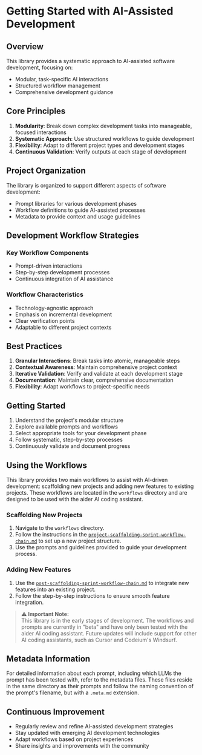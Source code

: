 # Getting Started with AI-Assisted Development

## Overview

This library provides a systematic approach to AI-assisted software development, focusing on:
- Modular, task-specific AI interactions
- Structured workflow management
- Comprehensive development guidance

## Core Principles

1. **Modularity**: Break down complex development tasks into manageable, focused interactions
2. **Systematic Approach**: Use structured workflows to guide development
3. **Flexibility**: Adapt to different project types and development stages
4. **Continuous Validation**: Verify outputs at each stage of development

## Project Organization

The library is organized to support different aspects of software development:
- Prompt libraries for various development phases
- Workflow definitions to guide AI-assisted processes
- Metadata to provide context and usage guidelines

## Development Workflow Strategies

### Key Workflow Components
- Prompt-driven interactions
- Step-by-step development processes
- Continuous integration of AI assistance

### Workflow Characteristics
- Technology-agnostic approach
- Emphasis on incremental development
- Clear verification points
- Adaptable to different project contexts

## Best Practices

1. **Granular Interactions**: Break tasks into atomic, manageable steps
2. **Contextual Awareness**: Maintain comprehensive project context
3. **Iterative Validation**: Verify and validate at each development stage
4. **Documentation**: Maintain clear, comprehensive documentation
5. **Flexibility**: Adapt workflows to project-specific needs

## Getting Started

1. Understand the project's modular structure
2. Explore available prompts and workflows
3. Select appropriate tools for your development phase
4. Follow systematic, step-by-step processes
5. Continuously validate and document progress

## Using the Workflows

This library provides two main workflows to assist with AI-driven development: scaffolding new projects and adding new features to existing projects. These workflows are located in the `workflows` directory and are designed to be used with the aider AI coding assistant. 

### Scaffolding New Projects
1. Navigate to the `workflows` directory.
2. Follow the instructions in the [`project-scaffolding-sprint-workflow-chain.md`](../../workflows/assistant-specific/aider/sprint/project-scaffolding-sprint-workflow-chain.md) to set up a new project structure.
3. Use the prompts and guidelines provided to guide your development process.

### Adding New Features
1. Use the [`post-scaffolding-sprint-workflow-chain.md`](../../workflows/assistant-specific/aider/sprint/post-scaffolding-sprint-workflow-chain.md) to integrate new features into an existing project.
2. Follow the step-by-step instructions to ensure smooth feature integration.

> **⚠️ Important Note:**  
> This library is in the early stages of development. The workflows and prompts are currently in "beta" and have only been tested with the aider AI coding assistant. Future updates will include support for other AI coding assistants, such as Cursor and Codeium's Windsurf.

## Metadata Information

For detailed information about each prompt, including which LLMs the prompt has been tested with, refer to the metadata files. These files reside in the same directory as their prompts and follow the naming convention of the prompt's filename, but with a `.meta.md` extension.

## Continuous Improvement

- Regularly review and refine AI-assisted development strategies
- Stay updated with emerging AI development technologies
- Adapt workflows based on project experiences
- Share insights and improvements with the community
